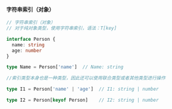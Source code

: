 #### 字符串索引（对象）

````typescript
// 字符串索引（对象）
// 对于纯对象类型，使用字符串索引，语法：T[key]

interface Person {
  name: string
  age: number
}

type Name = Person['name']  // Name: string
````



```typescript
//索引类型本身也是一种类型，因此还可以使用联合类型或者其他类型进行操作

type I1 = Person['name' | 'age']  // I1: string | number

type I2 = Person[keyof Person]    // I2: string | number
```

